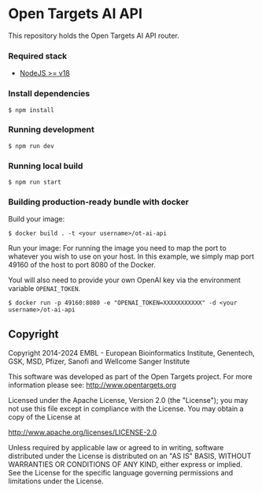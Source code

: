 # Open Targets AI API

This repository holds the Open Targets AI API router.

### Required stack

- [NodeJS >= v18](https://nodejs.org/en/)

### Install dependencies

```
$ npm install
```

### Running development

```
$ npm run dev
```

### Running local build

```
$ npm run start
```

### Building production-ready bundle with docker

Build your image:

```
$ docker build . -t <your username>/ot-ai-api
```

Run your image:
For running the image you need to map the port to whatever you wish to use on your host. In this example, we simply map port 49160 of the host to port 8080 of the Docker.

Youl will also need to provide your own OpenAI key via the environment variable `OPENAI_TOKEN`.

```
$ docker run -p 49160:8080 -e "OPENAI_TOKEN=XXXXXXXXXXX" -d <your username>/ot-ai-api
```

## Copyright

Copyright 2014-2024 EMBL - European Bioinformatics Institute, Genentech, GSK, MSD, Pfizer, Sanofi and Wellcome Sanger Institute

This software was developed as part of the Open Targets project. For more information please see: http://www.opentargets.org

Licensed under the Apache License, Version 2.0 (the "License");
you may not use this file except in compliance with the License.
You may obtain a copy of the License at

http://www.apache.org/licenses/LICENSE-2.0

Unless required by applicable law or agreed to in writing, software
distributed under the License is distributed on an "AS IS" BASIS,
WITHOUT WARRANTIES OR CONDITIONS OF ANY KIND, either express or implied.
See the License for the specific language governing permissions and
limitations under the License.
